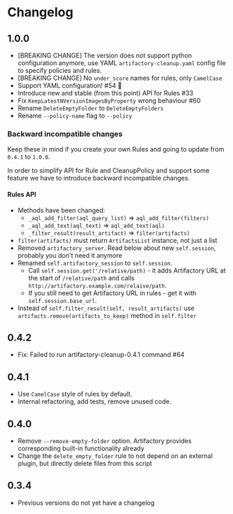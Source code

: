 # Changelog

## 1.0.0
- [BREAKING CHANGE] The version does not support python configuration anymore, use YAML `artifactory-cleanup.yaml` config file to specify policies and rules.
- [BREAKING CHANGE] No `under_score` names for rules, only `CamelCase`
- Support YAML configuration! #54 🎉 
- Introduce new and stable (from this point) API for Rules #33
- Fix `KeepLatestNVersionImagesByProperty` wrong behaviour #60
- Rename `DeleteEmptyFolder` to `DeleteEmptyFolders`
- Rename `--policy-name` flag to `--policy`

### Backward incompatible changes
Keep these in mind if you create your own Rules and going to update from `0.4.1` to `1.0.0`.

In order to simplify API for Rule and CleanupPolicy and support some feature we have to introduce backward incompatible changes.

#### Rules API
- Methods have been changed:
  - `_aql_add_filter(aql_query_list)` => `aql_add_filter(filters)`
  - `_aql_add_text(aql_text)` => `aql_add_text(aql)`
  - `_filter_result(result_artifact)` => `filter(artifacts)`
- `filter(artifacts)` must return `ArtifactsList` instance, not just a list
- Removed `artifactory_server`. Read below about new `self.session`, probably you don't need it anymore
- Renamed `self.artifactory_session` to `self.session`. 
  - Call `self.session.get('/relative/path)` - it adds Artifactory URL at the start of `/relative/path` and calls `http://artifactory.example.com/relaive/path`.
  - If you still need to get Artifactory URL in rules - get it with `self.session.base_url`.
- Instead of `self.filter_result(self, result_artifacts)` use `artifacts.remove(artifacts_to_keep)` method in `self.filter`

## 0.4.2
- Fix: Failed to run artifactory-cleanup-0.4.1 command #64

## 0.4.1

- Use `CamelCase` style of rules by default.
- Internal refactoring, add tests, remove unused code.

## 0.4.0

- Remove `--remove-empty-folder` option. Artifactory provides corresponding built-in functionality already
- Change the `delete_empty_folder` rule to not depend on an external plugin, but directly delete files from this script

## 0.3.4

* Previous versions do not yet have a changelog
